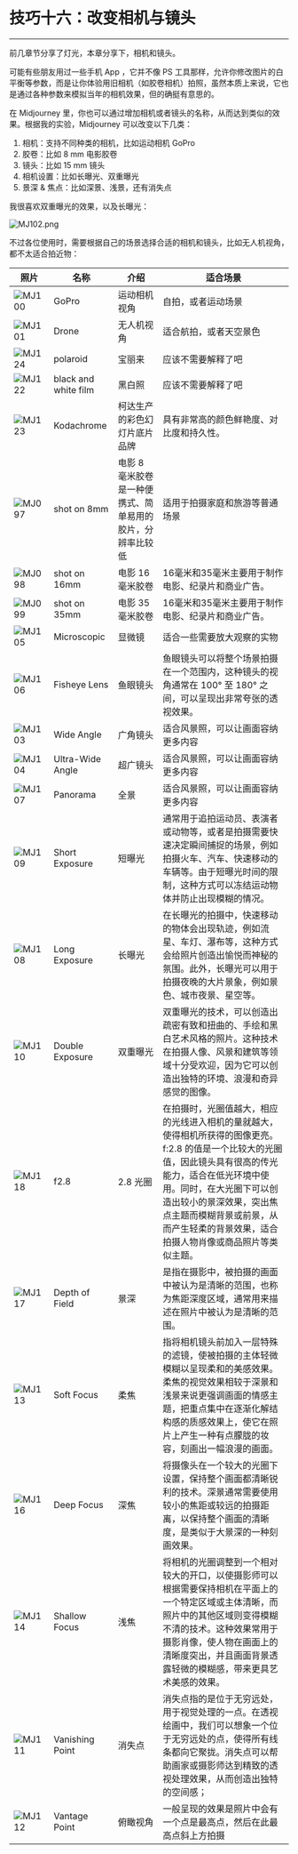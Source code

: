 # 技巧十六：改变相机与镜头
---
前几章节分享了灯光，本章分享下，相机和镜头。

可能有些朋友用过一些手机 App ，它并不像 PS 工具那样，允许你修改图片的白平衡等参数，而是让你体验用旧相机（如胶卷相机）拍照，虽然本质上来说，它也是通过各种参数来模拟当年的相机效果，但的确挺有意思的。

在 Midjourney 里，你也可以通过增加相机或者镜头的名称，从而达到类似的效果。根据我的实验，Midjourney 可以改变以下几类：

1. 相机：支持不同种类的相机，比如运动相机 GoPro
2. 胶卷：比如 8 mm 电影胶卷
3. 镜头：比如 15 mm 镜头
4. 相机设置：比如长曝光、双重曝光
5. 景深 & 焦点：比如深景、浅景，还有消失点

我很喜欢双重曝光的效果，以及长曝光：

![MJ102.png](https://cdn.jsdelivr.net/gh/misu198/Midjourney@main/guge/MJ1021713433274.png)

不过各位使用时，需要根据自己的场景选择合适的相机和镜头，比如无人机视角，都不太适合拍近物：

| **照片**                                                     | **名称**             | **介绍**                                                  | **适合场景**                                                 |
| ------------------------------------------------------------ | -------------------- | --------------------------------------------------------- | ------------------------------------------------------------ |
| ![MJ100](https://cdn.jsdelivr.net/gh/misu198/Midjourney@main/guge/MJ100-220123a22489daf4a319dd763d76e0e81713433268.png) | GoPro                | 运动相机视角                                              | 自拍，或者运动场景                                           |
| ![MJ101](https://cdn.jsdelivr.net/gh/misu198/Midjourney@main/guge/MJ101-d930bedcbc9c8b30e871837c6f3816071713433268.jpeg) | Drone                | 无人机视角                                                | 适合航拍，或者天空景色                                       |
| ![MJ124](https://cdn.jsdelivr.net/gh/misu198/Midjourney@main/guge/MJ124-02eef6084f33668076536b060e9b57bf1713433268.png) | polaroid             | 宝丽来                                                    | 应该不需要解释了吧                                           |
| ![MJ122](https://cdn.jsdelivr.net/gh/misu198/Midjourney@main/guge/MJ122-934a46b7a1d4d6c7db1e38144458c6741713433271.png) | black and white film | 黑白照                                                    | 应该不需要解释了吧                                           |
| ![MJ123](https://cdn.jsdelivr.net/gh/misu198/Midjourney@main/guge/MJ123-274f23ac6777b8f9c4df5512406c76ad1713433277.png) | Kodachrome           | 柯达生产的彩色幻灯片底片品牌                              | 具有非常高的颜色鲜艳度、对比度和持久性。                     |
| ![MJ097](https://cdn.jsdelivr.net/gh/misu198/Midjourney@main/guge/MJ097-f72841d31c8fc7aec08aff71c7565bc41713433275.png) | shot on 8mm          | 电影 8 毫米胶卷是一种便携式、简单易用的胶片，分辨率比较低 | 适用于拍摄家庭和旅游等普通场景                               |
| ![MJ098](https://cdn.jsdelivr.net/gh/misu198/Midjourney@main/guge/MJ098-85af40a6e0284277c00892221d17c9aa1713433279.png) | shot on 16mm         | 电影 16 毫米胶卷                                          | 16毫米和35毫米主要用于制作电影、纪录片和商业广告。           |
| ![MJ099](https://cdn.jsdelivr.net/gh/misu198/Midjourney@main/guge/MJ099-99e65bf64e210485098cd47049efe3cc1713433280.png) | shot on 35mm         | 电影 35 毫米胶卷                                          | 16毫米和35毫米主要用于制作电影、纪录片和商业广告。           |
| ![MJ105](https://cdn.jsdelivr.net/gh/misu198/Midjourney@main/guge/MJ105-6c93078c43e91803f08180d1dabeeaa41713433288.png) | Microscopic          | 显微镜                                                    | 适合一些需要放大观察的实物                                   |
| ![MJ106](https://cdn.jsdelivr.net/gh/misu198/Midjourney@main/guge/MJ106-8f3a45509d1b1700f470fcc1b662571c1713433288.png) | Fisheye Lens         | 鱼眼镜头                                                  | 鱼眼镜头可以将整个场景拍摄在一个范围内，这种镜头的视角通常在 100° 至 180° 之间，可以呈现出非常夸张的透视效果。 |
| ![MJ103](https://cdn.jsdelivr.net/gh/misu198/Midjourney@main/guge/MJ103-b6a132ccc15f1b1fbcc1e851490a60d01713433367.png) | Wide Angle           | 广角镜头                                                  | 适合风景照，可以让画面容纳更多内容                           |
| ![MJ104](https://cdn.jsdelivr.net/gh/misu198/Midjourney@main/guge/MJ104-83e51e8d1636a4e1d9ba99a57dfeb11c1713433296.jpeg) | Ultra-Wide Angle     | 超广镜头                                                  | 适合风景照，可以让画面容纳更多内容                           |
| ![MJ107](https://cdn.jsdelivr.net/gh/misu198/Midjourney@main/guge/MJ107-5ccb70352707639379fd0337a527cc581713433294.png) | Panorama             | 全景                                                      | 适合风景照，可以让画面容纳更多内容                           |
| ![MJ109](https://cdn.jsdelivr.net/gh/misu198/Midjourney@main/guge/MJ109-a0a11a7d0b8fc7ac8e731e76eca4b5b71713433295.png) | Short Exposure       | 短曝光                                                    | 通常用于追拍运动员、表演者或动物等，或者是拍摄需要快速决定瞬间捕捉的场景，例如拍摄火车、汽车、快速移动的车辆等。由于短曝光时间的限制，这种方式可以冻结运动物体并防止出现模糊的情况。 |
| ![MJ108](https://cdn.jsdelivr.net/gh/misu198/Midjourney@main/guge/MJ108-aa4d648bf161faf175f65fab8801015e1713433300.png) | Long Exposure        | 长曝光                                                    | 在长曝光的拍摄中，快速移动的物体会出现轨迹，例如流星、车灯、瀑布等，这种方式会给照片创造出愉悦而神秘的氛围。此外，长曝光可以用于拍摄夜晚的大片景象，例如景色、城市夜景、星空等。 |
| ![MJ110](https://cdn.jsdelivr.net/gh/misu198/Midjourney@main/guge/MJ110-68fe989c4f13eed3fde54eb70156f9ce1713433401.png) | Double Exposure      | 双重曝光                                                  | 双重曝光的技术，可以创造出疏密有致和扭曲的、手绘和黑白艺术风格的照片。这种技术在拍摄人像、风景和建筑等领域十分受欢迎，因为它可以创造出独特的环境、浪漫和奇异感觉的图像。 |
| ![MJ118](https://cdn.jsdelivr.net/gh/misu198/Midjourney@main/guge/MJ118-bb6a4ad5019e44e4114970b0f70f59011713433308.png) | f2.8                 | 2.8 光圈                                                  | 在拍摄时，光圈值越大，相应的光线进入相机的量就越大，使得相机所获得的图像更亮。f:2.8 的值是一个比较大的光圈值，因此镜头具有很高的传光能力，适合在低光环境中使用。同时，在大光圈下可以创造出较小的景深效果，突出焦点主题而模糊背景或前景，从而产生轻柔的背景效果，适合拍摄人物肖像或商品照片等类似主题。 |
| ![MJ117](https://cdn.jsdelivr.net/gh/misu198/Midjourney@main/guge/MJ117-92b46cd7dd8ea44b22c5c44dedff8b9f1713433310.png) | Depth of Field       | 景深                                                      | 是指在摄影中，被拍摄的画面中被认为是清晰的范围，也称为焦距深度区域，通常用来描述在照片中被认为是清晰的范围。 |
| ![MJ113](https://cdn.jsdelivr.net/gh/misu198/Midjourney@main/guge/MJ113-c4123e70aa0b1ef4dbf33a2388c9865e1713433310.png) | Soft Focus           | 柔焦                                                      | 指将相机镜头前加入一层特殊的滤镜，使被拍摄的主体轻微模糊以呈现柔和的美感效果。柔焦的视觉效果相较于深景和浅景来说更强调画面的情感主题，把重点集中在逐渐化解结构感的质感效果上，使它在照片上产生一种有点朦胧的妆容，刻画出一幅浪漫的画面。 |
| ![MJ116](https://cdn.jsdelivr.net/gh/misu198/Midjourney@main/guge/MJ116-f9bebb277e8391a5a9ae6d650b71cd611713433311.png) | Deep Focus           | 深焦                                                      | 将摄像头在一个较大的光圈下设置，保持整个画面都清晰锐利的技术。深景通常需要使用较小的焦距或较远的拍摄距离，以保持整个画面的清晰度，是类似于大景深的一种刻画效果。 |
| ![MJ114](https://cdn.jsdelivr.net/gh/misu198/Midjourney@main/guge/MJ114-fe0d5749495d3c47a8824ba95b4361a81713433310.png) | Shallow Focus        | 浅焦                                                      | 将相机的光圈调整到一个相对较大的开口，以使摄影师可以根据需要保持相机在平面上的一个特定区域或主体清晰，而照片中的其他区域则变得模糊不清的技术。这种效果常用于摄影肖像，使人物在画面上的清晰度突出，并且画面背景透露轻微的模糊感，带来更具艺术美感的效果。 |
| ![MJ111](https://cdn.jsdelivr.net/gh/misu198/Midjourney@main/guge/MJ111-b6b1bc3aa087841998e51335b4368df61713433322.png) | Vanishing Point      | 消失点                                                    | 消失点指的是位于无穷远处，用于视觉处理的一点。在透视绘画中，我们可以想象一个位于无穷远处的点，使得所有线条都向它聚拢。消失点可以帮助画家或摄影师达到精致的透视处理效果，从而创造出独特的空间感； |
| ![MJ112](https://cdn.jsdelivr.net/gh/misu198/Midjourney@main/guge/MJ112-9e66f794b9386efe4b6504fc2fba5e7d1713433330.png) | Vantage Point        | 俯瞰视角                                                  | 一般呈现的效果是照片中会有一个点是最高点，然后在此最高点斜上方拍摄 |